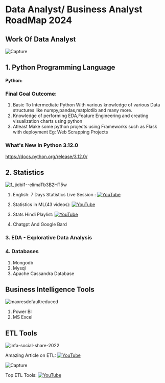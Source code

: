 # Data Analyst/ Business Analyst RoadMap 2024

## Work Of Data Analyst

![Capture](https://user-images.githubusercontent.com/20041231/211468652-d4316856-0ee5-44ea-9dd9-538beef38180.JPG)

## 1. Python Programming Language
#### Python:

### Final Goal Outcome:
1. Basic To Intermediate Python With various knowledge of various Data structures like numpy,pandas,matplotlib and many more.
2. Knowledge of performing EDA,Feature Engineering and creating visualization charts using python 
3. Atleast Make some python projects using Frameworks such as Flask with deployment Eg: Web Scrapping Projects  

### What's New In Python 3.12.0
https://docs.python.org/release/3.12.0/

## 2. Statistics
![1_jidbi1--elimaTb3B2HT5w](https://user-images.githubusercontent.com/20041231/211717931-134aaac2-a8fc-445b-93a6-ae241c66ba5b.png)

1. English: 7 Days Statistics Live Session : [![YouTube](https://img.shields.io/badge/YouTube-Video-green)](https://www.youtube.com/watch?v=11unm2hmvOQ&list=PLZoTAELRMXVMgtxAboeAx-D9qbnY94Yay)

2. Statistics in ML(43 videos): [![YouTube](https://img.shields.io/badge/YouTube-Video-green)](https://www.youtube.com/watch?v=zRUliXuwJCQ&list=PLZoTAELRMXVMhVyr3Ri9IQ-t5QPBtxzJO)

3. Stats Hindi Playlist: [![YouTube](https://img.shields.io/badge/YouTube-Video-green)](https://www.youtube.com/watch?v=7y3XckjaVOw&list=PLTDARY42LDV6YHSRo669_uDDGmUEmQnDJ)
4. Chatgpt And Google Bard

### 3. EDA - Explorative Data Analysis

### 4. Databases
1. Mongodb
2. Mysql
3. Apache Cassandra Database

## Business Intelligence Tools

![maxresdefaultreduced](https://user-images.githubusercontent.com/20041231/211717386-39f75daf-0c1e-4295-8e00-657578f397a1.jpg)

1. Power BI
2. MS Excel

## ETL Tools
![infa-social-share-2022](https://user-images.githubusercontent.com/20041231/211472581-3b05b5d7-2d76-4002-835a-172cada11672.png)

Amazing Article on ETL: [![YouTube](https://img.shields.io/badge/documentaion-link-green)](https://www.informatica.com/resources/articles/what-is-etl.html)

![Capture](https://user-images.githubusercontent.com/20041231/211473712-f8737fd4-0622-49de-b751-706322813b31.JPG)

Top ETL Tools: [![YouTube](https://img.shields.io/badge/documentaion-link-green)](https://www.integrate.io/blog/top-7-etl-tools/)

